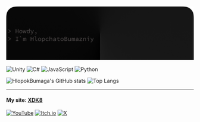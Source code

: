 ![HlopokBumaga](Banner.png)

![Unity](https://img.shields.io/badge/unity-%23000000.svg?style=for-the-badge&logo=unity&logoColor=white)
![C#](https://img.shields.io/badge/c%23-%23239120.svg?style=for-the-badge&logo=csharp&logoColor=white)
![JavaScript](https://img.shields.io/badge/javascript-%23323330.svg?style=for-the-badge&logo=javascript&logoColor=%23F7DF1E)
![Python](https://img.shields.io/badge/python-3670A0?style=for-the-badge&logo=python&logoColor=ffdd54)

![HlopokBumaga's GitHub stats](https://github-profile-summary-cards.vercel.app/api/cards/profile-details?username=HlopokBumaga&theme=github_dark)
![Top Langs](https://github-profile-summary-cards.vercel.app/api/cards/repos-per-language?username=HlopokBumaga&theme=github_dark)

---

#### My site: [XDK8](https://xdk8.netlify.app/)

<a href="https://www.youtube.com/@xdk8" target="_blank"> ![YouTube](https://img.shields.io/badge/YouTube-%23FF0000.svg?style=for-the-badge&logo=YouTube&logoColor=white)</a>
<a href="https://xdk8.itch.io" target="_blank"> ![Itch.io](https://img.shields.io/badge/Itch-%23FF0B34.svg?style=for-the-badge&logo=Itch.io&logoColor=white)</a>
<a href="https://twitter.com/XDK8GameDev" target="_blank"> ![X](https://img.shields.io/badge/X-%23000000.svg?style=for-the-badge&logo=X&logoColor=white)</a>
